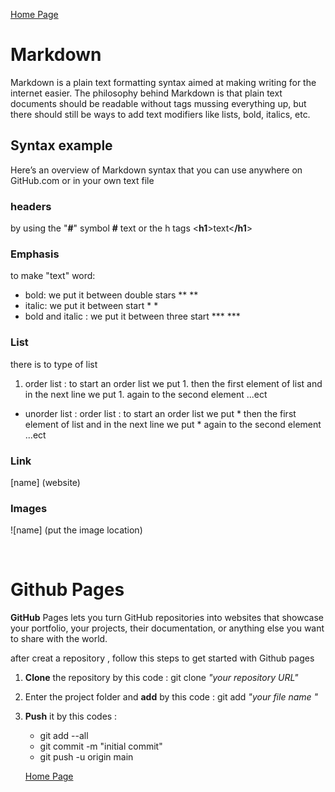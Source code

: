 [Home Page](https://mousasbbah.github.io/reading-notes)


# Markdown 

Markdown is a plain text formatting syntax aimed at making writing for the internet easier. The philosophy behind Markdown is that plain text documents should be readable without tags mussing everything up, but there should still be ways to add text modifiers like lists, bold, italics, etc.

## Syntax example
Here’s an overview of Markdown syntax that you can use anywhere on GitHub.com or in your own text file

### headers
by using the "**#**" symbol  **#** text  or   the h tags <**h1**>text<**/h1**>

### Emphasis
to make "text" word:
   * bold:  we put it between double stars                 **                 **
   * italic: we put it between start                        *                 * 
   * bold and italic :  we put it between  three start    ***                 ***


### List 
there is to type of list
   1. order list  : to start an order list we put 1. then the first element of list and in the next line we put 1. again to the second element ...ect
  
   *  unorder list : order list : to start an order list we put * then the first element of list and in the next line we put * again to the second element ...ect  
  
### Link
[name]  (website)

### Images
![name] (put the image location)



<br>

#  Github Pages 

**GitHub** Pages lets you turn GitHub repositories into websites that showcase your portfolio, your projects, their documentation, or anything else you want to share with the world.

after creat a  repository , follow this steps to get started with Github pages
   1. **Clone** the repository by this code : git clone *"your repository URL"*
   1. Enter the project folder and **add** by this code : git add *"your file name "*
   1. **Push** it by this codes :
      * git add --all
      * git commit -m "initial commit"
      * git push -u origin main




      [Home Page](https://mousasbbah.github.io/reading-notes)